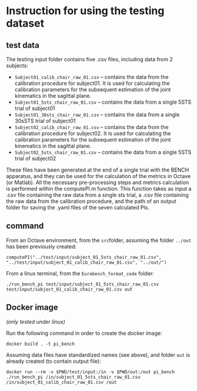 # Instruction for using the testing dataset

## test data
The testing input folder contains five .csv files, including data from 2 subjects:

- `Subject01_calib_chair_raw_01.csv` – contains the data from the calibration procedure for subject01.
  It is used for calculating the calibration parameters for the subsequent estimation of the joint kinematics in the sagittal plane. 
- `Subject01_5sts_chair_raw_01.csv` – contains the data from a single 5STS trial of subject01
- `Subject01_30sts_chair_raw_01.csv` – contains the data from a single 30sSTS trial of subject01
- `Subject02_calib_chair_raw_01.csv` – contains the data from the calibration procedure for subject02. It is used for calculating the calibration parameters for the subsequent estimation of the joint kinematics in the sagittal plane.
- `Subject02_5sts_chair_raw_01.csv` – contains the data from a single 5STS trial of subject02

These files have been generated at the end of a single trial with the BENCH apparatus, and they can be used for the calculation of the metrics in Octave (or Matlab).
All the necessary pre-processing steps and metrics calculation is performed within the computePI.m function.
This function takes as input a .csv file containing the raw data from a single sts trial, a .csv file containing the raw data from the calibration procedure, and the path of an output folder for saving the .yaml files of the seven calculated PIs.

## command

From an Octave environment, from the `src`folder, assuming the folder `../out` has been previously created:

```term
computePI("../test/input/subject_01_5sts_chair_raw_01.csv", "../test/input/subject_01_calib_chair_raw_01.csv", "../out/")
```

From a linux terminal, from the `Eurobench_format_code` folder:

```term
./run_bench_pi test/input/subject_01_5sts_chair_raw_01.csv test/input/subject_01_calib_chair_raw_01.csv out
```

## Docker image

_(only tested under linux)_

Run the following command in order to create the docker image:

```console
docker build . -t pi_bench
```

Assuming data files have standardized names (see above), and folder `out` is already created (to contain output file):

```shell
docker run --rm -v $PWD/test/input:/in -v $PWD/out:/out pi_bench ./run_bench_pi /in/subject_01_5sts_chair_raw_01.csv /in/subject_01_calib_chair_raw_01.csv /out
```
